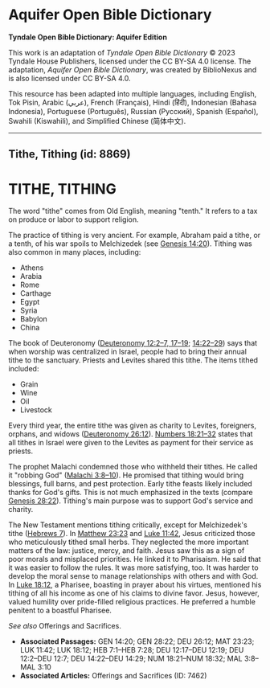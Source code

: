 # Aquifer Open Bible Dictionary

**Tyndale Open Bible Dictionary: Aquifer Edition**

This work is an adaptation of *Tyndale Open Bible Dictionary* © 2023 Tyndale House Publishers, licensed under the CC BY\-SA 4\.0 license. The adaptation, *Aquifer Open Bible Dictionary*, was created by BiblioNexus and is also licensed under CC BY\-SA 4\.0\.

This resource has been adapted into multiple languages, including English, Tok Pisin, Arabic (عربي), French (Français), Hindi (हिंदी), Indonesian (Bahasa Indonesia), Portuguese (Português), Russian (Русский), Spanish (Español), Swahili (Kiswahili), and Simplified Chinese (简体中文).



--------------------------------

## Tithe, Tithing (id: 8869)

TITHE, TITHING
==============

The word "tithe" comes from Old English, meaning "tenth." It refers to a tax on produce or labor to support religion. 

The practice of tithing is very ancient. For example, Abraham paid a tithe, or a tenth, of his war spoils to Melchizedek (see [Genesis 14:20](https://ref.ly/Gen14:20)). Tithing was also common in many places, including: 

* Athens
* Arabia
* Rome
* Carthage
* Egypt
* Syria
* Babylon
* China

The book of Deuteronomy ([Deuteronomy 12:2](https://ref.ly/Deut12:2-Deut12:7,Deut12:17-Deut12:19)[–](https://ref.ly/Deut12:2-Deut12:7)[7, 17](https://ref.ly/Deut12:2-Deut12:7,Deut12:17-Deut12:19)[–](https://ref.ly/Deut12:2-Deut12:7)[19](https://ref.ly/Deut12:2-Deut12:7,Deut12:17-Deut12:19); [14:22](https://ref.ly/Deut14:22-Deut14:29)[–](https://ref.ly/Deut14:22-Deut14:29)[29](https://ref.ly/Deut14:22-Deut14:29)) says that when worship was centralized in Israel, people had to bring their annual tithe to the sanctuary. Priests and Levites shared this tithe. The items tithed included: 

* Grain
* Wine
* Oil
* Livestock

Every third year, the entire tithe was given as charity to Levites, foreigners, orphans, and widows ([Deuteronomy 26:12](https://ref.ly/Deut26:12)). [Numbers 18:21](https://ref.ly/Num18:21-Num18:32)[–](https://ref.ly/Num18:21-Num18:32)[32](https://ref.ly/Num18:21-Num18:32) states that all tithes in Israel were given to the Levites as payment for their service as priests.

The prophet Malachi condemned those who withheld their tithes. He called it "robbing God" ([Malachi 3:8](https://ref.ly/Mal3:8-Mal3:10)[–](https://ref.ly/Mal3:8-Mal3:10)[10](https://ref.ly/Mal3:8-Mal3:10)). He promised that tithing would bring blessings, full barns, and pest protection. Early tithe feasts likely included thanks for God's gifts. This is not much emphasized in the texts (compare [Genesis 28:22](https://ref.ly/Gen28:22)). Tithing's main purpose was to support God's service and charity.

The New Testament mentions tithing critically, except for Melchizedek's tithe ([Hebrews 7](https://ref.ly/Heb7:1-Heb7:28)). In [Matthew 23:23](https://ref.ly/Matt23:23) and [Luke 11:42](https://ref.ly/Luke11:42), Jesus criticized those who meticulously tithed small herbs. They neglected the more important matters of the law: justice, mercy, and faith. Jesus saw this as a sign of poor morals and misplaced priorities. He linked it to Pharisaism. He said that it was easier to follow the rules. It was more satisfying, too. It was harder to develop the moral sense to manage relationships with others and with God. In [Luke 18:12](https://ref.ly/Luke18:12), a Pharisee, boasting in prayer about his virtues, mentioned his tithing of all his income as one of his claims to divine favor. Jesus, however, valued humility over pride\-filled religious practices. He preferred a humble penitent to a boastful Pharisee.

*See also* Offerings and Sacrifices.

* **Associated Passages:** GEN 14:20; GEN 28:22; DEU 26:12; MAT 23:23; LUK 11:42; LUK 18:12; HEB 7:1–HEB 7:28; DEU 12:17–DEU 12:19; DEU 12:2–DEU 12:7; DEU 14:22–DEU 14:29; NUM 18:21–NUM 18:32; MAL 3:8–MAL 3:10
* **Associated Articles:** Offerings and Sacrifices (ID: 7462)

